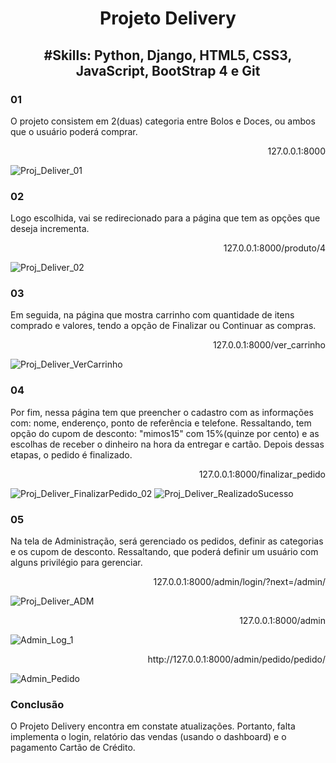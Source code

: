 <h1 align="center"> Projeto Delivery </h1>
<h2 align="center">#Skills: Python, Django, HTML5, CSS3, JavaScript, BootStrap 4 e Git </h2>

<h3>01</h3>
<p>O projeto consistem em 2(duas) categoria entre Bolos e Doces, ou ambos que o usuário poderá comprar.</p>
<p align="right">127.0.0.1:8000</p>

![Proj_Deliver_01](https://user-images.githubusercontent.com/74242717/185610422-93d62d34-137b-400e-9ce1-078fabfacca6.png)


<h3>02</h3>
<p>Logo escolhida, vai se redirecionado para a página que tem as opções que deseja incrementa.</p>
<p align="right">127.0.0.1:8000/produto/4</p>

![Proj_Deliver_02](https://user-images.githubusercontent.com/74242717/185611854-be1e30ab-bcb3-4bf6-95c4-734f817b86b7.png)


<h3>03</h3>
<p>Em seguida, na página que mostra carrinho com quantidade de itens comprado e valores, tendo a opção de Finalizar ou Continuar as compras.</p>
<p align="right">127.0.0.1:8000/ver_carrinho</p>

![Proj_Deliver_VerCarrinho](https://user-images.githubusercontent.com/74242717/185612957-ffdad772-c81c-489c-ac58-95523a8f07cd.png)


<h3>04</h3>
<p>Por fim, nessa página tem que preencher o cadastro com as informações com: nome, enderenço, ponto de referência e telefone. Ressaltando, tem opção do cupom de desconto: "mimos15" com 15%(quinze por cento) e as escolhas de receber o dinheiro na hora da entregar e cartão. Depois dessas etapas, o pedido é finalizado.</p>
<p align="right">127.0.0.1:8000/finalizar_pedido</p>

![Proj_Deliver_FinalizarPedido_02](https://user-images.githubusercontent.com/74242717/185613144-cfa18dc8-ecab-4bb9-9a10-853d995ab1ca.png)
![Proj_Deliver_RealizadoSucesso](https://user-images.githubusercontent.com/74242717/185613241-9119e863-8c97-42c1-a903-cd31ecdf5d17.png)


<h3>05</h3>
<p>Na tela de Administração, será gerenciado os pedidos, definir as categorias e os cupom de desconto. Ressaltando, que poderá definir um usuário com alguns privilégio para gerenciar.</p>
<p align="right">127.0.0.1:8000/admin/login/?next=/admin/</p>

![Proj_Deliver_ADM](https://user-images.githubusercontent.com/74242717/185613472-ba54ed0a-103c-4c20-a6b6-a133b79a2463.png)

<p align="right">127.0.0.1:8000/admin</p>

![Admin_Log_1](https://user-images.githubusercontent.com/74242717/185613574-f6cb3466-e200-4673-a453-ddaedea16be0.png)

<p align="right">http://127.0.0.1:8000/admin/pedido/pedido/</p>

![Admin_Pedido](https://user-images.githubusercontent.com/74242717/185613922-4c6638bf-5c3a-4aa0-a0af-21c5cc8cc649.png)

<h3>Conclusão</h3>
<p>O Projeto Delivery encontra em constate atualizações. Portanto, falta implementa o login, relatório das vendas (usando o dashboard) e o pagamento Cartão de Crédito.</p>













